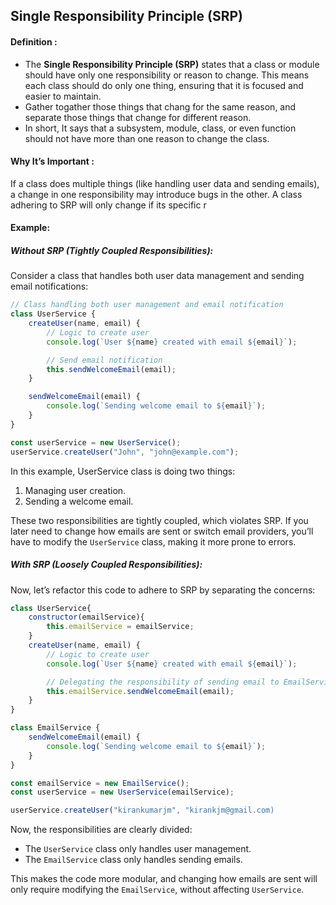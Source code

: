 ## Single Responsibility Principle (SRP)

#### **Definition** :

* The **Single Responsibility Principle (SRP)** states that a class or module should have only one responsibility or reason to change. This means each class should do only one thing, ensuring that it is focused and easier to maintain.
* Gather togather those things that chang for the same reason, and separate those things that change for different reason.
* In short, It  says that a subsystem, module, class, or even function should not have more than one reason to change the class.

#### **Why It’s Important** :

If a class does multiple things (like handling user data and sending emails), a change in one responsibility may introduce bugs in the other. A class adhering to SRP will only change if its specific r

#### **Example:**

##### Without SRP (Tightly Coupled Responsibilities):

Consider a class that handles both user data management and sending email notifications:

```js
// Class handling both user management and email notification
class UserService {
    createUser(name, email) {
        // Logic to create user
        console.log(`User ${name} created with email ${email}`);

        // Send email notification
        this.sendWelcomeEmail(email);
    }

    sendWelcomeEmail(email) {
        console.log(`Sending welcome email to ${email}`);
    }
}

const userService = new UserService();
userService.createUser("John", "john@example.com");


```

In this example, UserService class is doing two things:

1. Managing user creation.
2. Sending a welcome email.

These two responsibilities are tightly coupled, which violates SRP. If you later need to change how emails are sent or switch email providers, you’ll have to modify the `UserService` class, making it more prone to errors.

##### With SRP (Loosely Coupled Responsibilities):

Now, let’s refactor this code to adhere to SRP by separating the concerns:

```js
class UserService{
    constructor(emailService){
        this.emailService = emailService;
    }
    createUser(name, email) {
        // Logic to create user
        console.log(`User ${name} created with email ${email}`);

        // Delegating the responsibility of sending email to EmailService
        this.emailService.sendWelcomeEmail(email);
    }
}

class EmailService {
    sendWelcomeEmail(email) {
        console.log(`Sending welcome email to ${email}`);
    }
} 

const emailService = new EmailService();
const userService = new UserService(emailService);

userService.createUser("kirankumarjm", "kirankjm@gmail.com)

```

Now, the responsibilities are clearly divided:

* The `UserService` class only handles user management.
* The `EmailService` class only handles sending emails.

This makes the code more modular, and changing how emails are sent will only require modifying the `EmailService`, without affecting `UserService`.
